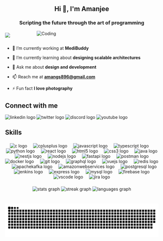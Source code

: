 <h2 align="center">Hi 👋, I'm Amanjee</h2>
<h3 align="center">Scripting the future through the art of programming</h3>

<img align="right" alt="Coding" width="400" src="https://cdn.dribbble.com/users/1162077/screenshots/3848914/programmer.gif">

###

<div align="left">
  <img src="https://visitor-badge.laobi.icu/badge?page_id=AmanJee-BITS.AmanJee-BITS&left_color=mediumseagreen&right_color=darkcyan&left_text=Profile%20views"  />
</div>

###

- 🔭 I’m currently working at **MediBuddy**

- 🌱 I’m currently learning about **designing scalable architectures**

- 💬 Ask me about **design and development**

- 📫 Reach me at **amangs896@gmail.com**

- ⚡ Fun fact **I love photography**

###

## Connect with me

<div align="left">
  <img src="https://raw.githubusercontent.com/maurodesouza/profile-readme-generator/master/src/assets/icons/social/linkedin/default.svg" width="52" height="40" alt="linkedin logo"  />
  <img src="https://raw.githubusercontent.com/maurodesouza/profile-readme-generator/master/src/assets/icons/social/twitter/default.svg" width="52" height="40" alt="twitter logo"  />
  <img src="https://raw.githubusercontent.com/maurodesouza/profile-readme-generator/master/src/assets/icons/social/discord/default.svg" width="52" height="40" alt="discord logo"  />
  <img src="https://raw.githubusercontent.com/maurodesouza/profile-readme-generator/master/src/assets/icons/social/youtube/default.svg" width="52" height="40" alt="youtube logo"  />
</div>

###

## Skills

###

<div align="center">
  <img src="https://cdn.jsdelivr.net/gh/devicons/devicon/icons/c/c-original.svg" height="36" alt="c logo"  />
  <img width="12" />
  <img src="https://cdn.jsdelivr.net/gh/devicons/devicon/icons/cplusplus/cplusplus-original.svg" height="36" alt="cplusplus logo"  />
  <img width="12" />
  <img src="https://skillicons.dev/icons?i=js" height="36" alt="javascript logo"  />
  <img width="12" />
  <img src="https://skillicons.dev/icons?i=ts" height="36" alt="typescript logo"  />
  <img width="12" />
  <img src="https://cdn.jsdelivr.net/gh/devicons/devicon/icons/python/python-original.svg" height="36" alt="python logo"  />
  <img width="12" />
  <img src="https://cdn.jsdelivr.net/gh/devicons/devicon/icons/react/react-original.svg" height="36" alt="react logo"  />
  <img width="12" />
  <img src="https://cdn.jsdelivr.net/gh/devicons/devicon/icons/html5/html5-original.svg" height="36" alt="html5 logo"  />
  <img width="12" />
  <img src="https://cdn.jsdelivr.net/gh/devicons/devicon/icons/css3/css3-original.svg" height="36" alt="css3 logo"  />
  <img width="12" />
  <img src="https://cdn.jsdelivr.net/gh/devicons/devicon/icons/java/java-original.svg" height="36" alt="java logo"  />
  <img width="12" />
  <img src="https://cdn.jsdelivr.net/gh/devicons/devicon/icons/nestjs/nestjs-plain.svg" height="36" alt="nestjs logo"  />
  <img width="12" />
  <img src="https://skillicons.dev/icons?i=nodejs" height="36" alt="nodejs logo"  />
  <img width="12" />
  <img src="https://cdn.jsdelivr.net/gh/devicons/devicon/icons/fastapi/fastapi-original.svg" height="36" alt="fastapi logo"  />
  <img width="12" />
  <img src="https://cdn.simpleicons.org/postman/FF6C37" height="36" alt="postman logo"  />
  <img width="12" />
  <img src="https://cdn.simpleicons.org/docker/2496ED" height="36" alt="docker logo"  />
  <img width="12" />
  <img src="https://cdn.jsdelivr.net/gh/devicons/devicon/icons/git/git-original.svg" height="36" alt="git logo"  />
  <img width="12" />
  <img src="https://cdn.jsdelivr.net/gh/devicons/devicon/icons/graphql/graphql-plain.svg" height="36" alt="graphql logo"  />
  <img width="12" />
  <img src="https://cdn.jsdelivr.net/gh/devicons/devicon/icons/vuejs/vuejs-original.svg" height="36" alt="vuejs logo"  />
  <img width="12" />
  <img src="https://cdn.jsdelivr.net/gh/devicons/devicon/icons/redis/redis-original.svg" height="36" alt="redis logo"  />
  <img width="12" />
  <img src="https://skillicons.dev/icons?i=kafka" height="36" alt="apachekafka logo"  />
  <img width="12" />
  <img src="https://skillicons.dev/icons?i=aws" height="36" alt="amazonwebservices logo"  />
  <img width="12" />
  <img src="https://skillicons.dev/icons?i=postgres" height="36" alt="postgresql logo"  />
  <img width="12" />
  <img src="https://skillicons.dev/icons?i=jenkins" height="36" alt="jenkins logo"  />
  <img width="12" />
  <img src="https://skillicons.dev/icons?i=express" height="36" alt="express logo"  />
  <img width="12" />
  <img src="https://skillicons.dev/icons?i=mysql" height="36" alt="mysql logo"  />
  <img width="12" />
  <img src="https://cdn.jsdelivr.net/gh/devicons/devicon/icons/firebase/firebase-plain.svg" height="36" alt="firebase logo"  />
  <img width="12" />
  <img src="https://cdn.jsdelivr.net/gh/devicons/devicon/icons/vscode/vscode-original.svg" height="36" alt="vscode logo"  />
  <img width="12" />
  <img src="https://cdn.jsdelivr.net/gh/devicons/devicon/icons/jira/jira-original.svg" height="36" alt="jira logo"  />
</div>

###

<div align="center">
  <img src="https://github-readme-stats.vercel.app/api?username=AmanJee-BITS&hide_title=false&hide_rank=false&show_icons=true&include_all_commits=true&count_private=true&disable_animations=false&theme=dracula&locale=en&hide_border=false" height="150" alt="stats graph"  />
  <img src="https://streak-stats.demolab.com?user=AmanJee-BITS&locale=en&mode=daily&theme=dracula&hide_border=false&border_radius=5" height="150" alt="streak graph"  />
  <img src="https://github-readme-stats.vercel.app/api/top-langs?username=AmanJee-BITS&locale=en&hide_title=false&layout=compact&card_width=320&langs_count=5&theme=dracula&hide_border=false" height="150" alt="languages graph"  />
</div>

###

<br clear="both">

<img src="https://raw.githubusercontent.com/AmanJee-BITS/AmanJee-BITS/output/snake.svg" alt="Snake animation" />

###
